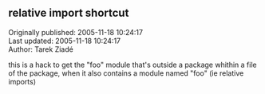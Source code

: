 ## relative import shortcut  
Originally published: 2005-11-18 10:24:17  
Last updated: 2005-11-18 10:24:17  
Author: Tarek Ziadé  
  
this is a hack to get the "foo" module that's outside a package whithin a file of the package, when it also contains a module named "foo" (ie relative imports)